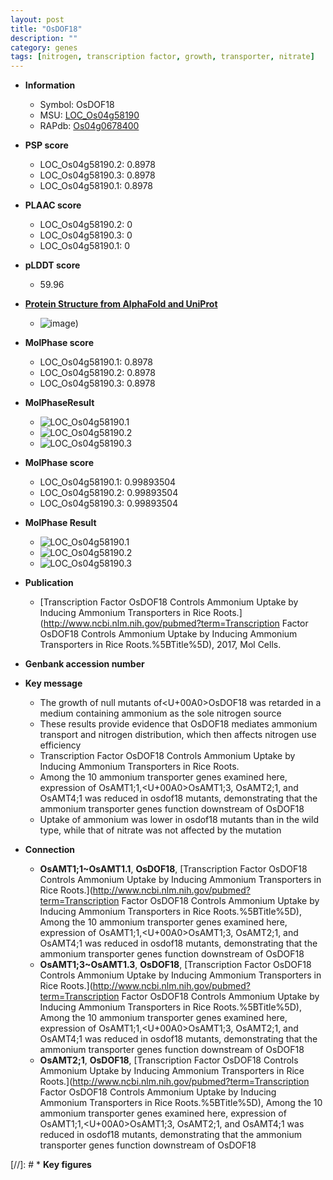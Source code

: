 ```yaml
---
layout: post
title: "OsDOF18"
description: ""
category: genes
tags: [nitrogen, transcription factor, growth, transporter, nitrate]
---
```


* **Information**  
    + Symbol: OsDOF18  
    + MSU: [LOC_Os04g58190](http://rice.plantbiology.msu.edu/cgi-bin/ORF_infopage.cgi?orf=LOC_Os04g58190)  
    + RAPdb: [Os04g0678400](http://rapdb.dna.affrc.go.jp/viewer/gbrowse_details/irgsp1?name=Os04g0678400)  

* **PSP score**  
    + LOC_Os04g58190.2: 0.8978 
    + LOC_Os04g58190.3: 0.8978 
    + LOC_Os04g58190.1: 0.8978 

* **PLAAC score**  
    + LOC_Os04g58190.2: 0 
    + LOC_Os04g58190.3: 0 
    + LOC_Os04g58190.1: 0 

* **pLDDT score**
    + 59.96

* **[Protein Structure from AlphaFold and UniProt](https://www.uniprot.org/uniprotkb/Q7FAN8/entry#structure)**
    + ![image](https://ricepsp.github.io/images/Q7/AF-Q7FAN8-F1.png))

* **MolPhase score**
    + LOC_Os04g58190.1: 0.8978
    + LOC_Os04g58190.2: 0.8978
    + LOC_Os04g58190.3: 0.8978

* **MolPhaseResult**
    + ![LOC_Os04g58190.1](https://ricepsp.github.io/pictures/LOC_Os04g/LOC_Os04g58190.1.png)
    + ![LOC_Os04g58190.2](https://ricepsp.github.io/pictures/LOC_Os04g/LOC_Os04g58190.2.png)
    + ![LOC_Os04g58190.3](https://ricepsp.github.io/pictures/LOC_Os04g/LOC_Os04g58190.3.png)

* **MolPhase score**
    + LOC_Os04g58190.1: 0.99893504
    + LOC_Os04g58190.2: 0.99893504
    + LOC_Os04g58190.3: 0.99893504

* **MolPhase Result**
    + ![LOC_Os04g58190.1](https://304243504.github.io/Pictures/LOC_Os04g/LOC_Os04g58190.1.png)
    + ![LOC_Os04g58190.2](https://304243504.github.io/Pictures/LOC_Os04g/LOC_Os04g58190.2.png)
    + ![LOC_Os04g58190.3](https://304243504.github.io/Pictures/LOC_Os04g/LOC_Os04g58190.3.png)

* **Publication**  
    + [Transcription Factor OsDOF18 Controls Ammonium Uptake by Inducing Ammonium Transporters in Rice Roots.](http://www.ncbi.nlm.nih.gov/pubmed?term=Transcription Factor OsDOF18 Controls Ammonium Uptake by Inducing Ammonium Transporters in Rice Roots.%5BTitle%5D), 2017, Mol Cells.

* **Genbank accession number**  

* **Key message**  
    + The growth of null mutants of<U+00A0>OsDOF18 was retarded in a medium containing ammonium as the sole nitrogen source
    + These results provide evidence that OsDOF18 mediates ammonium transport and nitrogen distribution, which then affects nitrogen use efficiency
    + Transcription Factor OsDOF18 Controls Ammonium Uptake by Inducing Ammonium Transporters in Rice Roots.
    + Among the 10 ammonium transporter genes examined here, expression of OsAMT1;1,<U+00A0>OsAMT1;3, OsAMT2;1, and OsAMT4;1 was reduced in osdof18 mutants, demonstrating that the ammonium transporter genes function downstream of OsDOF18
    + Uptake of ammonium was lower in osdof18 mutants than in the wild type, while that of nitrate was not affected by the mutation

* **Connection**  
    + __OsAMT1;1~OsAMT1.1__, __OsDOF18__, [Transcription Factor OsDOF18 Controls Ammonium Uptake by Inducing Ammonium Transporters in Rice Roots.](http://www.ncbi.nlm.nih.gov/pubmed?term=Transcription Factor OsDOF18 Controls Ammonium Uptake by Inducing Ammonium Transporters in Rice Roots.%5BTitle%5D),  Among the 10 ammonium transporter genes examined here, expression of OsAMT1;1,<U+00A0>OsAMT1;3, OsAMT2;1, and OsAMT4;1 was reduced in osdof18 mutants, demonstrating that the ammonium transporter genes function downstream of OsDOF18
    + __OsAMT1;3~OsAMT1.3__, __OsDOF18__, [Transcription Factor OsDOF18 Controls Ammonium Uptake by Inducing Ammonium Transporters in Rice Roots.](http://www.ncbi.nlm.nih.gov/pubmed?term=Transcription Factor OsDOF18 Controls Ammonium Uptake by Inducing Ammonium Transporters in Rice Roots.%5BTitle%5D),  Among the 10 ammonium transporter genes examined here, expression of OsAMT1;1,<U+00A0>OsAMT1;3, OsAMT2;1, and OsAMT4;1 was reduced in osdof18 mutants, demonstrating that the ammonium transporter genes function downstream of OsDOF18
    + __OsAMT2;1__, __OsDOF18__, [Transcription Factor OsDOF18 Controls Ammonium Uptake by Inducing Ammonium Transporters in Rice Roots.](http://www.ncbi.nlm.nih.gov/pubmed?term=Transcription Factor OsDOF18 Controls Ammonium Uptake by Inducing Ammonium Transporters in Rice Roots.%5BTitle%5D),  Among the 10 ammonium transporter genes examined here, expression of OsAMT1;1,<U+00A0>OsAMT1;3, OsAMT2;1, and OsAMT4;1 was reduced in osdof18 mutants, demonstrating that the ammonium transporter genes function downstream of OsDOF18

[//]: # * **Key figures**  


